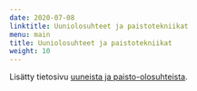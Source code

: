 ```yaml
---
date: 2020-07-08
linktitle: Uuniolosuhteet ja paistotekniikat
menu: main
title: Uuniolosuhteet ja paistotekniikat
weight: 10
---
```


Lisätty tietosivu [uuneista ja paisto-olosuhteista](/docs/hapanjuurileivonta/uuniolosuhteet-ja-paistotekniikat).
